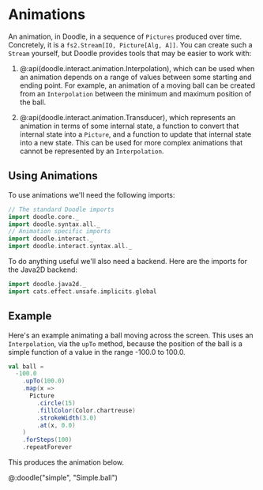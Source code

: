# Animations

An animation, in Doodle, in a sequence of `Pictures` produced over time. Concretely, it is a `fs2.Stream[IO, Picture[Alg, A]]`. You can create such a `Stream` yourself, but Doodle provides tools that may be easier to work with:

1. @:api(doodle.interact.animation.Interpolation), which can be used when an animation depends on a range of values between some starting and ending point. For example, an animation of a moving ball can be created from an `Interpolation` between the minimum and maximum position of the ball.


2. @:api(doodle.interact.animation.Transducer), which represents an animation in terms of some internal state, a function to convert that internal state into a `Picture`, and a function to update that internal state into a new state. This can be used for more complex animations that cannot be represented by an `Interpolation`.


## Using Animations

To use animations we'll need the following imports:

```scala mdoc:silent
// The standard Doodle imports
import doodle.core._
import doodle.syntax.all._
// Animation specific imports
import doodle.interact._
import doodle.interact.syntax.all._
```

To do anything useful we'll also need a backend. Here are the imports for the Java2D backend:

```scala mdoc:silent
import doodle.java2d._
import cats.effect.unsafe.implicits.global
```


## Example

Here's an example animating a ball moving across the screen. This uses an `Interpolation`, via the `upTo` method, because the position of the ball is a simple function of a value in the range -100.0 to 100.0.

```scala mdoc:silent
val ball =
  -100.0
    .upTo(100.0)
    .map(x =>
      Picture
        .circle(15)
        .fillColor(Color.chartreuse)
        .strokeWidth(3.0)
        .at(x, 0.0)
    )
    .forSteps(100)
    .repeatForever
```

This produces the animation below.

@:doodle("simple", "Simple.ball")
